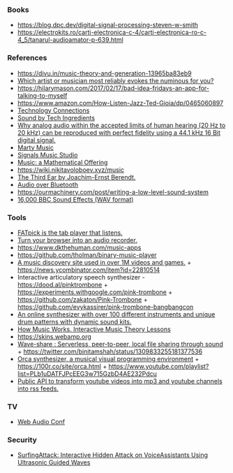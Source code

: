 ### Books

- https://blog.dpc.dev/digital-signal-processing-steven-w-smith
- https://electrokits.ro/carti-electronica-c-4/carti-electronica-ro-c-4_5/tanarul-audioamator-p-639.html

### References

- https://divu.in/music-theory-and-generation-13965ba83eb9
- [Which artist or musician most reliably evokes the numinous for you?](https://twitter.com/michael_nielsen/status/1210777243967901701)
- https://hilarymason.com/2017/02/17/bad-idea-fridays-an-app-for-talking-to-myself
- https://www.amazon.com/How-Listen-Jazz-Ted-Gioia/dp/0465060897
- [Technology Connections](https://www.youtube.com/channel/UCy0tKL1T7wFoYcxCe0xjN6Q/playlists)
- [Sound by Tech Ingredients](https://www.youtube.com/playlist?list=PLzrI14lOlSqeCgDH9zJb-qRKem9fTT2Tj)
- [Why analog audio within the accepted limits of human hearing (20 Hz to 20 kHz) can be reproduced with perfect fidelity using a 44.1 kHz 16 Bit digital signal.](https://youtu.be/cIQ9IXSUzuM)
- [Marty Music](https://www.youtube.com/channel/UCmnlTWVJysjWPFiZhQ5uudg/playlists)
- [Signals Music Studio](https://www.youtube.com/channel/UCRDDHLvQb8HjE2r7_ZuNtWA/playlists)
- [Music: a Mathematical Offering](https://homepages.abdn.ac.uk/d.j.benson/pages/html/maths-music.html)
- https://wiki.nikitavoloboev.xyz/music
- [The Third Ear by Joachim-Ernst Berendt.](https://twitter.com/sivers/status/1219343046636077062)
- [Audio over Bluetooth](https://twitter.com/binitamshah/status/1226789575797833730)
- https://ourmachinery.com/post/writing-a-low-level-sound-system
- [16,000 BBC Sound Effects (WAV format)](http://bbcsfx.acropolis.org.uk)

### Tools

- [FATpick is the tab player that listens.](https://www.fatpick.com/learn-to-play-guitar)
- [Turn your browser into an audio recorder.](https://blog.sambego.be/turn-your-browser-into-an-audio-recorder/)
- https://www.dkthehuman.com/music-apps
- https://github.com/tholman/binary-music-player
- [A music discovery site used in over 1M videos and games.](http://dig.ccmixter.org) + https://news.ycombinator.com/item?id=22810514
- Interactive articulatory speech synthesizer - https://dood.al/pinktrombone + https://experiments.withgoogle.com/pink-trombone + https://github.com/zakaton/Pink-Trombone + https://github.com/evykassirer/pink-trombone-bangbangcon
- [An online synthesizer with over 100 different instruments and unique drum patterns with dynamic sound kits.](https://midi.city)
- [How Music Works. Interactive Music Theory Lessons](https://www.lightnote.co)
- https://skins.webamp.org
- [Wave-share : Serverless, peer-to-peer, local file sharing through sound](https://github.com/ggerganov/wave-share) + https://twitter.com/binitamshah/status/1309833255181377536
- [Orca synthesizer, a musical visual programming environment](https://youtu.be/RaI_TuISSJE) + https://100r.co/site/orca.html + https://www.youtube.com/playlist?list=PLb1uDATFJPcEEG3w715GzbD4AE232Pdcu
- [Public API to transform youtube videos into mp3 and youtube channels into rss feeds.](https://github.com/yashha/youtube-mp3-rss-api)

### TV

- [Web Audio Conf](https://www.youtube.com/channel/UCMaHc1Rq2viM88OsluS2WWw/playlists)

### Security

- [SurfingAttack: Interactive Hidden Attack on VoiceAssistants Using Ultrasonic Guided Waves](https://www.ndss-symposium.org/wp-content/uploads/2020/02/24068.pdf)
